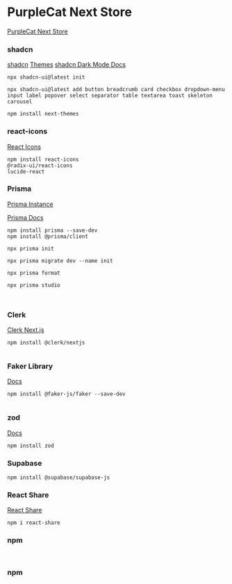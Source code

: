 # PurpleCat Next Store

[PurpleCat Next Store](https://purplecat-next-store.vercel.app)

### shadcn

[shadcn](https://ui.shadcn.com/)
[Themes](https://ui.shadcn.com/themes)
[shadcn Dark Mode Docs](https://ui.shadcn.com/docs/dark-mode/next)

```
npx shadcn-ui@latest init

npx shadcn-ui@latest add button breadcrumb card checkbox dropdown-menu input label popover select separator table textarea toast skeleton carousel

npm install next-themes

```

### react-icons

[React Icons](https://react-icons.github.io/react-icons/)

```
npm install react-icons
@radix-ui/react-icons
lucide-react

```

### Prisma

[Prisma Instance](https://www.prisma.io/docs/guides/other/troubleshooting-orm/help-articles/nextjs-prisma-client-dev-practices#solution)

[Prisma Docs](https://www.prisma.io/docs/concepts/components/prisma-client/crud)

```
npm install prisma --save-dev
npm install @prisma/client

npx prisma init

npx prisma migrate dev --name init

npx prisma format

npx prisma studio



```

### Clerk

[Clerk Next.js](https://clerk.com/docs/quickstarts/nextjs)

```
npm install @clerk/nextjs


```

### Faker Library

[Docs](https://fakerjs.dev/guide/)

```
npm install @faker-js/faker --save-dev


```

### zod

[Docs](https://zod.dev/?id=basic-usage)

```
npm install zod

```

### Supabase

```
npm install @supabase/supabase-js

```

### React Share

[React Share](https://www.npmjs.com/package/react-share)

```
npm i react-share

```

### npm

```


```

### npm

```


```

